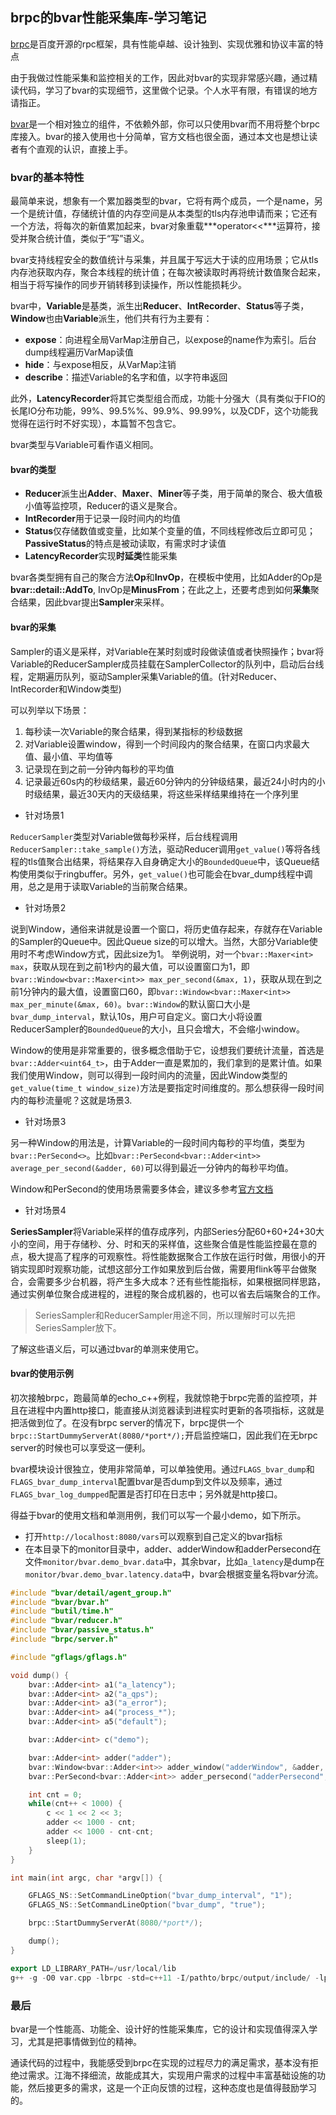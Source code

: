 ## brpc的bvar性能采集库-学习笔记

[brpc](https://github.com/brpc/brpc)是百度开源的rpc框架，具有性能卓越、设计独到、实现优雅和协议丰富的特点

由于我做过性能采集和监控相关的工作，因此对bvar的实现非常感兴趣，通过精读代码，学习了bvar的实现细节，这里做个记录。个人水平有限，有错误的地方请指正。

[bvar](https://github.com/brpc/brpc/blob/master/docs/cn/bvar.md)是一个相对独立的组件，不依赖外部，你可以只使用bvar而不用将整个brpc库接入。bvar的接入使用也十分简单，官方文档也很全面，通过本文也是想让读者有个直观的认识，直接上手。

### bvar的基本特性

最简单来说，想象有一个累加器类型的bvar，它将有两个成员，一个是name，另一个是统计值，存储统计值的内存空间是从本类型的tls内存池申请而来；它还有一个方法，将每次的新值累加起来，bvar对象重载***operator<<***运算符，接受并聚合统计值，类似于“写”语义。

bvar支持线程安全的数值统计与采集，并且属于写远大于读的应用场景；它从tls内存池获取内存，聚合本线程的统计值；在每次被读取时再将统计数值聚合起来，相当于将写操作的同步开销转移到读操作，所以性能损耗少。

bvar中，**Variable**是基类，派生出**Reducer**、**IntRecorder**、**Status**等子类，**Window**也由**Variable**派生，他们共有行为主要有：

* **expose**：向进程全局VarMap注册自己，以expose的name作为索引。后台dump线程遍历VarMap读值
* **hide**：与expose相反，从VarMap注销
* **describe**：描述Variable的名字和值，以字符串返回

此外，**LatencyRecorder**将其它类型组合而成，功能十分强大（具有类似于FIO的长尾IO分布功能，99%、99.5%%、99.9%、99.99%，以及CDF，这个功能我觉得在运行时不好实现），本篇暂不包含它。

bvar类型与Variable可看作语义相同。

#### bvar的类型

* **Reducer**派生出**Adder**、**Maxer**、**Miner**等子类，用于简单的聚合、极大值极小值等监控项，Reducer的语义是聚合。
* **IntRecorder**用于记录一段时间内的均值
* **Status**仅存储数值或变量，比如某个变量的值，不同线程修改后立即可见；**PassiveStatus**的特点是被动读取，有需求时才读值
* **LatencyRecorder**实现**时延类**性能采集

bvar各类型拥有自己的聚合方法**Op**和**InvOp**，在模板中使用，比如Adder的Op是**bvar::detail::AddTo<Tp>**, InvOp是**MinusFrom**；在此之上，还要考虑到如何**采集**聚合结果，因此bvar提出**Sampler**来采样。

#### bvar的采集

Sampler的语义是采样，对Variable在某时刻或时段做读值或者快照操作；bvar将Variable的ReducerSampler成员挂载在SamplerCollector的队列中，启动后台线程，定期遍历队列，驱动Sampler采集Variable的值。(针对Reducer、IntRecorder和Window类型)

可以列举以下场景：

1. 每秒读一次Variable的聚合结果，得到某指标的秒级数据
2. 对Variable设置window，得到一个时间段内的聚合结果，在窗口内求最大值、最小值、平均值等
3. 记录现在到之前一分钟内每秒的平均值
4. 记录最近60s内的秒级结果，最近60分钟内的分钟级结果，最近24小时内的小时级结果，最近30天内的天级结果，将这些采样结果维持在一个序列里

* 针对场景1

`ReducerSampler`类型对Variable做每秒采样，后台线程调用`ReducerSampler::take_sample()`方法，驱动Reducer调用`get_value()`等将各线程的tls值聚合出结果，将结果存入自身确定大小的`BoundedQueue`中，该Queue结构使用类似于ringbuffer。另外，`get_value()`也可能会在bvar_dump线程中调用，总之是用于读取Variable的当前聚合结果。

* 针对场景2

说到Window，通俗来讲就是设置一个窗口，将历史值存起来，存就存在Variable的Sampler的Queue中。因此Queue size的可以增大。当然，大部分Variable使用时不考虑Window方式，因此size为1。
举例说明，对一个`bvar::Maxer<int> max`，获取从现在到之前1秒内的最大值，可以设置窗口为1，即`bvar::Window<bvar::Maxer<int>> max_per_second(&max, 1)`，获取从现在到之前1分钟内的最大值，设置窗口60，即`bvar::Window<bvar::Maxer<int>> max_per_minute(&max, 60)`。`bvar::Window`的默认窗口大小是`bvar_dump_interval`，默认10s，用户可自定义。窗口大小将设置ReducerSampler的`BoundedQueue`的大小，且只会增大，不会缩小window。

Window的使用是非常重要的，很多概念借助于它，设想我们要统计流量，首选是`bvar::Adder<uint64_t>`，由于Adder一直是累加的，我们拿到的是累计值。如果我们使用Window，则可以得到一段时间内的流量，因此Window类型的`get_value(time_t window_size)`方法是要指定时间维度的。那么想获得一段时间内的每秒流量呢？这就是场景3.

* 针对场景3

另一种Window的用法是，计算Variable的一段时间内每秒的平均值，类型为`bvar::PerSecond<>`。比如`bvar::PerSecond<bvar::Adder<int>> average_per_second(&adder, 60)`可以得到最近一分钟内的每秒平均值。

Window和PerSecond的使用场景需要多体会，建议多参考[官方文档](https://github.com/apache/incubator-brpc/blob/master/docs/cn/bvar_c++.md#%E5%92%8Cwindow%E7%9A%84%E5%B7%AE%E5%88%AB)

* 针对场景4

**SeriesSampler**将Variable采样的值存成序列，内部Series分配60+60+24+30大小的空间，用于存储秒、分、时和天的采样值，这些聚合值是性能监控最在意的点，极大提高了程序的可观察性。将性能数据聚合工作放在运行时做，用很小的开销实现即时观察功能，试想这部分工作如果放到后台做，需要用flink等平台做聚合，会需要多少台机器，将产生多大成本？还有些性能指标，如果根据同样思路，通过实例单位聚合成进程的，进程的聚合成机器的，也可以省去后端聚合的工作。

> SeriesSampler和ReducerSampler用途不同，所以理解时可以先把SeriesSampler放下。

了解这些语义后，可以通过bvar的单测来使用它。

#### bvar的使用示例

初次接触brpc，跑最简单的echo_c++例程，我就惊艳于brpc完善的监控项，并且在进程中内置http接口，能直接从浏览器读到进程实时更新的各项指标，这就是把活做到位了。在没有brpc server的情况下，brpc提供一个`brpc::StartDummyServerAt(8080/*port*/);`开启监控端口，因此我们在无brpc server的时候也可以享受这一便利。

bvar模块设计很独立，使用非常简单，可以单独使用。通过`FLAGS_bvar_dump`和`FLAGS_bvar_dump_interval`配置bvar是否dump到文件以及频率，通过`FLAGS_bvar_log_dumpped`配置是否打印在日志中；另外就是http接口。

得益于bvar的使用文档和单测用例，我们可以写一个最小demo，如下所示。

* 打开`http://localhost:8080/vars`可以观察到自己定义的bvar指标
* 在本目录下的monitor目录中，adder、adderWindow和adderPersecond在文件`monitor/bvar.demo_bvar.data`中，其余bvar，比如`a_latency`是dump在`monitor/bvar.demo_bvar.latency.data`中，bvar会根据变量名将bvar分流。


```cpp
#include "bvar/detail/agent_group.h"
#include "bvar/bvar.h"
#include "butil/time.h"
#include "bvar/reducer.h"
#include "bvar/passive_status.h"
#include "brpc/server.h"

#include "gflags/gflags.h"

void dump() {
    bvar::Adder<int> a1("a_latency");
    bvar::Adder<int> a2("a_qps");
    bvar::Adder<int> a3("a_error");
    bvar::Adder<int> a4("process_*");
    bvar::Adder<int> a5("default");

    bvar::Adder<int> c("demo");

    bvar::Adder<int> adder("adder");
    bvar::Window<bvar::Adder<int>> adder_window("adderWindow", &adder, 3);
    bvar::PerSecond<bvar::Adder<int>> adder_persecond("adderPersecond", &adder, 1);

    int cnt = 0;
    while(cnt++ < 1000) {
        c << 1 << 2 << 3;
        adder << 1000 - cnt;
        adder << 1000 - cnt-cnt;
        sleep(1);
    }
}

int main(int argc, char *argv[]) {

    GFLAGS_NS::SetCommandLineOption("bvar_dump_interval", "1");
    GFLAGS_NS::SetCommandLineOption("bvar_dump", "true");

    brpc::StartDummyServerAt(8080/*port*/);

    dump();
}

```

```cpp
export LD_LIBRARY_PATH=/usr/local/lib
g++ -g -O0 var.cpp -lbrpc -std=c++11 -I/pathto/brpc/output/include/ -lpthread -lgflags -DGFLAGS_NS=google -o demo_bvar

```

### 最后

bvar是一个性能高、功能全、设计好的性能采集库，它的设计和实现值得深入学习，尤其是把事情做到位的精神。

通读代码的过程中，我能感受到brpc在实现的过程尽力的满足需求，基本没有拒绝过需求。江海不择细流，故能成其大，实现用户需求的过程中丰富基础设施的功能，然后接更多的需求，这是一个正向反馈的过程，这种态度也是值得鼓励学习的。



